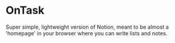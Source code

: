 # OnTask

Super simple, lightweight version of Notion, meant to be almost a 'homepage' in your browser where you can write lists and notes.
